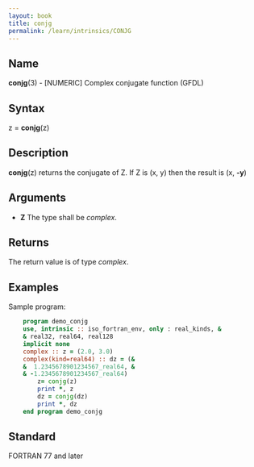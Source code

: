 ```yaml
---
layout: book
title: conjg
permalink: /learn/intrinsics/CONJG
---
```

## __Name__

__conjg__(3) - \[NUMERIC\] Complex conjugate function
(GFDL)

## __Syntax__

z = __conjg__(z)

## __Description__

__conjg__(z) returns the conjugate of Z. If Z is (x, y) then the result
is (x, __-y__)

## __Arguments__

  - __Z__
    The type shall be _complex_.

## __Returns__

The return value is of type _complex_.

## __Examples__

Sample program:

```fortran
    program demo_conjg
    use, intrinsic :: iso_fortran_env, only : real_kinds, &
    & real32, real64, real128
    implicit none
    complex :: z = (2.0, 3.0)
    complex(kind=real64) :: dz = (&
    &  1.2345678901234567_real64, &
    & -1.2345678901234567_real64)
        z= conjg(z)
        print *, z
        dz = conjg(dz)
        print *, dz
    end program demo_conjg
```

## __Standard__

FORTRAN 77 and later
